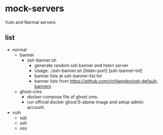# mock-servers

Vuln and Normal servers

## list

- normal
    - banner
        - ssh-banner.sh
            - generate random ssh banner and listen server
            - Usage: ./ssh-banner.sh [listen-port] [ssh-banner-txt]
            - banner lists at ssh-banner-list.txt
            - banner lists from <https://github.com/richlamdev/ssh-default-banners>
    - ghost-cms
        - docker-compose file of ghost cms.
        - run official docker ghost:5-alpine image and setup admin account.
- vuln
    - sqli
    - ssti
    - xss
